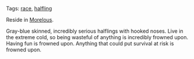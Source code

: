 Tags: [race](Races), [halfling](Halflings)

Reside in [Morelous](Morelous).

Gray-blue skinned, incredibly serious halflings with hooked noses. Live in the extreme cold, so being wasteful of anything is incredibly frowned upon. Having fun is frowned upon. Anything that could put survival at risk is frowned upon.
